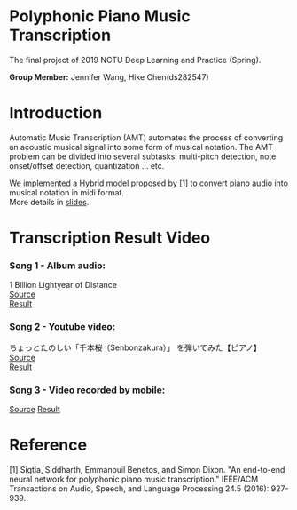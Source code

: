 # Polyphonic Piano Music Transcription
The final project of 2019 NCTU Deep Learning and Practice (Spring).

**Group Member:** Jennifer Wang, Hike Chen(ds282547)

# Introduction
Automatic Music Transcription (AMT) automates the process of converting an acoustic musical signal into some form of musical notation.
The AMT problem can be divided into several subtasks: multi-pitch detection, note onset/offset detection, quantization … etc.

We implemented a Hybrid model proposed by [1] to convert piano audio into musical notation in midi format. \
More details in [slides](https://github.com/ds282547/DLFinal/blob/main/slide/slide.pdf).

# Transcription Result Video

### Song 1 - Album audio:
1 Billion Lightyear of Distance \
[Source](https://www.youtube.com/watch?v=xMvdcnKzSa4) \
[Result](https://www.youtube.com/watch?v=XNAYiqEy_iM)
### Song 2 - Youtube video:

ちょっとたのしい「千本桜（Senbonzakura）」 を弾いてみた【ピアノ】\
[Source](https://www.youtube.com/watch?v=FnzoMzA9Dpg) \
[Result](https://www.youtube.com/watch?v=FnzoMzA9Dpg)
### Song 3 - Video recorded by mobile:
[Source](https://www.youtube.com/watch?v=C3I3JfmwBJk) 
[Result](https://www.youtube.com/watch?v=H8a9tebsHLo)

# Reference
[1] Sigtia, Siddharth, Emmanouil Benetos, and Simon Dixon. "An end-to-end neural network for polyphonic piano music transcription." IEEE/ACM Transactions on Audio, Speech, and Language Processing 24.5 (2016): 927-939.
